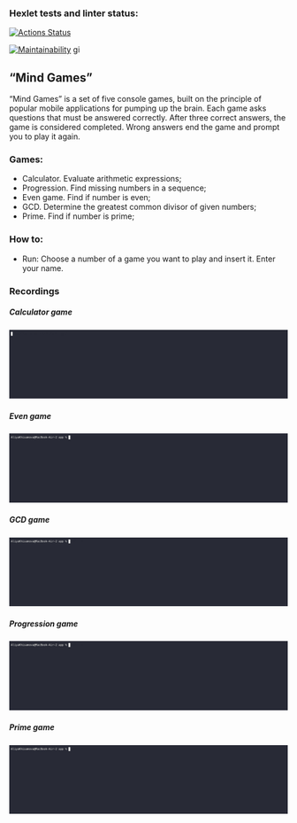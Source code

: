 ### Hexlet tests and linter status:
[![Actions Status](https://github.com/aliya202/java-project-61/actions/workflows/hexlet-check.yml/badge.svg)](https://github.com/aliya202/java-project-61/actions)

[![Maintainability](https://api.codeclimate.com/v1/badges/e5a8e2fb247e533ce213/maintainability)](https://codeclimate.com/github/aliya202/java-project-61/maintainability)
gi

## “Mind Games”
“Mind Games” is a set of five console games, built on the principle of popular mobile applications for pumping up the 
brain. Each game asks questions that must be answered correctly. After three correct answers, the game is considered 
completed. Wrong answers end the game and prompt you to play it again. 

### Games:

- Calculator. Evaluate arithmetic expressions;
- Progression. Find missing numbers in a sequence;
- Even game. Find if number is even;
- GCD. Determine the greatest common divisor of given numbers;
- Prime. Find if number is prime;

### How to:
- Run: Choose a number of a game you want to play and insert it. Enter your name.

### Recordings
##### Calculator game
![calc.gif](app%2Fsrc%2Fmain%2Fresources%2Fasciinema%2Fcalc.gif)

##### Even game
![even.gif](app%2Fsrc%2Fmain%2Fresources%2Fasciinema%2Feven.gif)

##### GCD game
![gcd.gif](app%2Fsrc%2Fmain%2Fresources%2Fasciinema%2Fgcd.gif)

##### Progression game
![progression.gif](app%2Fsrc%2Fmain%2Fresources%2Fasciinema%2Fprogression.gif)

##### Prime game
![prime.gif](app%2Fsrc%2Fmain%2Fresources%2Fasciinema%2Fprime.gif)
